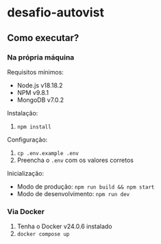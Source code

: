 # desafio-autovist

## Como executar?

### Na própria máquina

Requisitos mínimos:

- Node.js v18.18.2
- NPM v9.8.1
- MongoDB v7.0.2

Instalação:

1. `npm install`

Configuração:

1. `cp .env.example .env`
2. Preencha o `.env` com os valores corretos

Inicialização:

- Modo de produção: `npm run build && npm start`
- Modo de desenvolvimento: `npm run dev`

### Via Docker

1. Tenha o Docker v24.0.6 instalado
2. `docker compose up`
